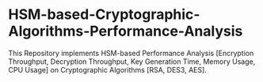 # HSM-based-Cryptographic-Algorithms-Performance-Analysis
This Repository implements HSM-based Performance Analysis [Encryption Throughput, Decryption Throughput, Key Generation Time, Memory Usage, CPU Usage] on Cryptographic Algorithms [RSA, DES3, AES].
